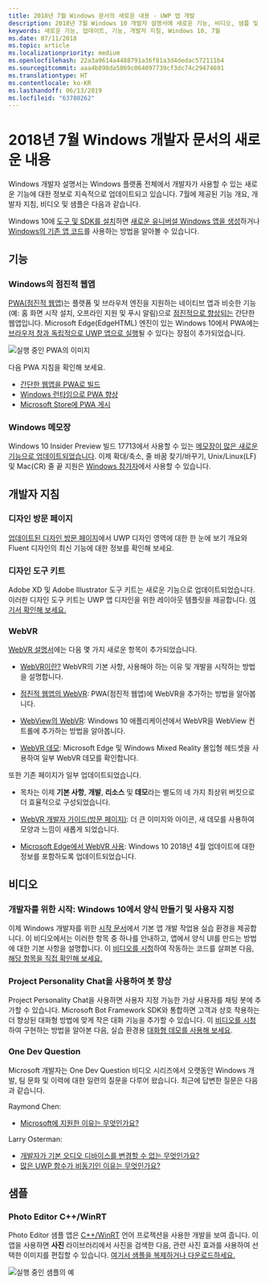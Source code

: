 ```yaml
---
title: 2018년 7월 Windows 문서의 새로운 내용 - UWP 앱 개발
description: 2018년 7월 Windows 10 개발자 설명서에 새로운 기능, 비디오, 샘플 및 개발자 지침이 추가되었습니다.
keywords: 새로운 기능, 업데이트, 기능, 개발자 지침, Windows 10, 7월
ms.date: 07/11/2018
ms.topic: article
ms.localizationpriority: medium
ms.openlocfilehash: 22a3a9614a4488791a36f81a3d4dedac572111b4
ms.sourcegitcommit: aaa4b898da5869c064097739cf3dc74c29474691
ms.translationtype: HT
ms.contentlocale: ko-KR
ms.lasthandoff: 06/13/2019
ms.locfileid: "63780262"
---
```

# <a name="whats-new-in-the-windows-developer-docs-in-july-2018"></a>2018년 7월 Windows 개발자 문서의 새로운 내용

Windows 개발자 설명서는 Windows 플랫폼 전체에서 개발자가 사용할 수 있는 새로운 기능에 대한 정보로 지속적으로 업데이트되고 있습니다. 7월에 제공된 기능 개요, 개발자 지침, 비디오 및 샘플은 다음과 같습니다.

Windows 10에 [도구 및 SDK를 설치](https://go.microsoft.com/fwlink/?LinkId=821431)하면 [새로운 유니버설 Windows 앱을 생성](../get-started/create-uwp-apps.md)하거나 [Windows의 기존 앱 코드](../porting/index.md)를 사용하는 방법을 알아볼 수 있습니다.

## <a name="features"></a>기능

### <a name="progressive-web-apps-on-windows"></a>Windows의 점진적 웹앱

[PWA(점진적 웹앱)](https://developer.microsoft.com/windows/pwa)는 플랫폼 및 브라우저 엔진을 지원하는 네이티브 앱과 비슷한 기능(예: 홈 화면 시작 설치, 오프라인 지원 및 푸시 알림)으로 [점진적으로 향상되는](https://wikipedia.org/wiki/Progressive_enhancement) 간단한 웹앱입니다. Microsoft Edge(EdgeHTML) 엔진이 있는 Windows 10에서 PWA에는 [브라우저 창과 독립적으로 UWP 앱으로 실행](https://docs.microsoft.com/microsoft-edge/progressive-web-apps/windows-features)될 수 있다는 장점이 추가되었습니다.

![실행 중인 PWA의 이미지](images/progressive-web-apps.jpg)

다음 PWA 지침을 확인해 보세요.

* [간단한 웹앱을 PWA로 빌드](https://docs.microsoft.com/microsoft-edge/progressive-web-apps/get-started)
* [Windows 런타임으로 PWA 향상](https://docs.microsoft.com/en-us/microsoft-edge/progressive-web-apps/windows-features)
* [Microsoft Store에 PWA 게시](https://docs.microsoft.com/microsoft-edge/progressive-web-apps/microsoft-store)

### <a name="notepad"></a>Windows 메모장

Windows 10 Insider Preview 빌드 17713에서 사용할 수 있는 [메모장이 많은 새로운 기능으로 업데이트되었습니다](https://aka.ms/ant-man). 이제 확대/축소, 줄 바꿈 찾기/바꾸기, Unix/Linux(LF) 및 Mac(CR) 줄 끝 지원은 [Windows 참가자](https://insider.windows.com/)에서 사용할 수 있습니다. 

## <a name="developer-guidance"></a>개발자 지침

### <a name="design-landing-page"></a>디자인 방문 페이지

[업데이트된 디자인 방문 페이지](https://developer.microsoft.com/windows/apps/design)에서 UWP 디자인 영역에 대한 한 눈에 보기 개요와 Fluent 디자인의 최신 기능에 대한 정보를 확인해 보세요.

### <a name="design-toolkits"></a>디자인 도구 키트

Adobe XD 및 Adobe Illustrator 도구 키트는 새로운 기능으로 업데이트되었습니다. 이러한 디자인 도구 키트는 UWP 앱 디자인을 위한 레이아웃 템플릿을 제공합니다. [여기서 확인해 보세요.](../design/downloads/index.md)

### <a name="webvr"></a>WebVR

[WebVR 설명서](https://docs.microsoft.com/microsoft-edge/webvr/
)에는 다음 몇 가지 새로운 항목이 추가되었습니다.

* [WebVR이란?](https://docs.microsoft.com/microsoft-edge/webvr/what-is-webvr
) WebVR의 기본 사항, 사용해야 하는 이유 및 개발을 시작하는 방법을 설명합니다.

* [점진적 웹앱의 WebVR](https://docs.microsoft.com/microsoft-edge/webvr/webvr-in-pwas): PWA(점진적 웹앱)에 WebVR을 추가하는 방법을 알아봅니다.

* [WebView의 WebVR](https://docs.microsoft.com/microsoft-edge/webvr/webvr-in-webview): Windows 10 애플리케이션에서 WebVR을 WebView 컨트롤에 추가하는 방법을 알아봅니다.

* [WebVR 데모](https://docs.microsoft.com/microsoft-edge/webvr/demos): Microsoft Edge 및 Windows Mixed Reality 몰입형 헤드셋을 사용하여 일부 WebVR 데모를 확인합니다.

또한 기존 페이지가 일부 업데이트되었습니다.

* 목차는 이제 **기본 사항**, **개발**, **리소스** 및 **데모**라는 별도의 네 가지 최상위 버킷으로 더 효율적으로 구성되었습니다.

* [WebVR 개발자 가이드(방문 페이지)](https://docs.microsoft.com/microsoft-edge/webvr/): 더 큰 이미지와 아이콘, 새 데모를 사용하여 모양과 느낌이 새롭게 되었습니다.

* [Microsoft Edge에서 WebVR 사용](https://docs.microsoft.com/microsoft-edge/webvr/webvr-with-edge): Windows 10 2018년 4월 업데이트에 대한 정보를 포함하도록 업데이트되었습니다.

## <a name="videos"></a>비디오

### <a name="get-started-for-devs-create-and-customize-a-form-on-windows-10"></a>개발자를 위한 시작: Windows 10에서 양식 만들기 및 사용자 지정

이제 Windows 개발자를 위한 [시작 문서](../get-started/index.md)에서 기본 앱 개발 작업용 실습 환경을 제공합니다. 이 비디오에서는 이러한 항목 중 하나를 안내하고, 앱에서 양식 UI를 만드는 방법에 대한 기본 사항을 설명합니다. 이 [비디오를 시청](https://www.youtube.com/watch?v=AgngKzq4hKI&feature=youtu.be)하여 작동하는 코드를 살펴본 다음, [해당 항목을 직접 확인해 보세요.](https://aka.ms/CreateForms)

### <a name="enhance-your-bot-with-project-personality-chat"></a>Project Personality Chat을 사용하여 봇 향상

Project Personality Chat을 사용하면 사용자 지정 가능한 가상 사용자를 채팅 봇에 추가할 수 있습니다. Microsoft Bot Framework SDK와 통합하면 고객과 상호 작용하는 더 향상된 대화형 방법에 맞게 작은 대화 기능을 추가할 수 있습니다. 이 [비디오를 시청](https://www.youtube.com/watch?v=5C_uD8g2QKg&feature=youtu.be)하여 구현하는 방법을 알아본 다음, 실습 환경용 [대화형 데모를 사용해 보세요](https://aka.ms/PersonalityChat).

### <a name="one-dev-question"></a>One Dev Question

Microsoft 개발자는 One Dev Question 비디오 시리즈에서 오랫동안 Windows 개발, 팀 문화 및 이력에 대한 일련의 질문을 다루어 왔습니다. 최근에 답변한 질문은 다음과 같습니다.

Raymond Chen:

* [Microsoft에 지원한 이유는 무엇인가요?](https://www.youtube.com/watch?v=oL8ymamkEMU&feature=youtu.be)

Larry Osterman:

* [개발자가 기본 오디오 디바이스를 변경할 수 없는 무엇인가요?](https://www.youtube.com/watch?v=6aNUoVfbnmg&feature=youtu.be)
* [많은 UWP 함수가 비동기인 이유는 무엇인가요?](https://www.youtube.com/watch?v=5M724QIy1Mk&feature=youtu.be)

## <a name="samples"></a>샘플

### <a name="photo-editor-cwinrt"></a>Photo Editor C++/WinRT

Photo Editor 샘플 앱은 [C++/WinRT](../cpp-and-winrt-apis/intro-to-using-cpp-with-winrt.md) 언어 프로젝션을 사용한 개발을 보여 줍니다. 이 앱을 사용하면 **사진** 라이브러리에서 사진을 검색한 다음, 관련 사진 효과를 사용하여 선택한 이미지를 편집할 수 있습니다. [여기서 샘플을 복제하거나 다운로드하세요.](https://github.com/Microsoft/Windows-appsample-photo-editor)

![실행 중인 샘플의 예](images/photo-editor-banner.png)
